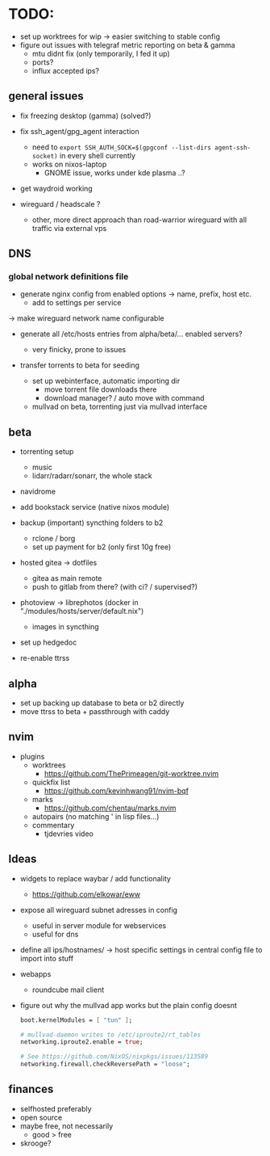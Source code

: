 # TODO:

- set up worktrees for wip -> easier switching to stable config
- figure out issues with telegraf metric reporting on beta & gamma
    - mtu didnt fix (only temporarily, I fed it up)
    - ports?
    - influx accepted ips?

## general issues

- fix freezing desktop (gamma) (solved?)

- fix ssh_agent/gpg_agent interaction 
    - need to `export SSH_AUTH_SOCK=$(gpgconf --list-dirs agent-ssh-socket)` in every shell currently
    - works on nixos-laptop
        - GNOME issue, works under kde plasma ..?

- get waydroid working

- wireguard / headscale ?
    - other, more direct approach than road-warrior wireguard with all traffic via external vps

## DNS

### global network definitions file

- generate nginx config from enabled options -> name, prefix, host etc.
    - add to settings per service

-> make wireguard network name configurable


- generate all /etc/hosts entries from alpha/beta/... enabled servers?
    - very finicky, prone to issues

- transfer torrents to beta for seeding
    - set up webinterface, automatic importing dir
        - move torrent file downloads there
        - download manager? / auto move with command
    - mullvad on beta, torrenting just via mullvad interface


## beta

- torrenting setup
    - music
    - lidarr/radarr/sonarr, the whole stack

- navidrome

- add bookstack service (native nixos module)

- backup (important) syncthing folders to b2
    - rclone / borg
    - set up payment for b2 (only first 10g free)

- hosted gitea -> dotfiles
    - gitea as main remote
    - push to gitlab from there? (with ci? / supervised?)

- photoview -> librephotos (docker in "./modules/hosts/server/default.nix")
    - images in syncthing

- set up hedgedoc
- re-enable ttrss

## alpha

- set up backing up database to beta or b2 directly
- move ttrss to beta + passthrough with caddy

## nvim

- plugins
    - worktrees
        - https://github.com/ThePrimeagen/git-worktree.nvim
    - quickfix list
        - https://github.com/kevinhwang91/nvim-bqf
    - marks 
        - https://github.com/chentau/marks.nvim
    - autopairs (no matching ' in lisp files...)
    - commentary
        - tjdevries video

## Ideas

- widgets to replace waybar / add functionality
  - https://github.com/elkowar/eww

- expose all wireguard subnet adresses in config
    - useful in server module for webservices
    - useful for dns 
- define all ips/hostnames/ -> host specific settings in central config file to import into stuff

- webapps
    - roundcube mail client

- figure out why the mullvad app works but the plain config doesnt
    ```nix
    boot.kernelModules = [ "tun" ];

    # mullvad-daemon writes to /etc/iproute2/rt_tables
    networking.iproute2.enable = true;

    # See https://github.com/NixOS/nixpkgs/issues/113589
    networking.firewall.checkReversePath = "loose";
    ```

## finances

- selfhosted preferably
- open source
- maybe free, not necessarily
    - good > free
- skrooge?
